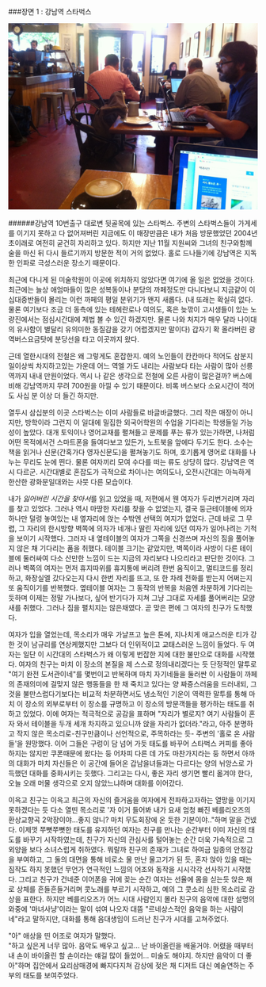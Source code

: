 ###장면 1 : 강남역 스타벅스 
    
![](IMG_1642.jpg)    
    
    
######강남역 10번출구 대로변 뒷골목에 있는 스타벅스. 주변의 스타벅스들이 가게세를 이기지 못하고 다 없어져버린 지금에도 이 매장만큼은 내가 처음 방문했었던 2004년 초이래로 여전히 굳건히 자리하고 있다. 하지만 지난 11월 지원씨와 그녀의 친구와함께 술을 마신 뒤 다시 들르기까지 방문한 적이 거의 없었다. 홀로 드나들기에 강남역은 지독한 인파로 극성스러운 장소기 때문이다. 

최근에 다니게 된 미술학원이 이곳에 위치하지 않았다면 여기에 올 일은 없었을 것이다. 최근에는 늘상 애엄마들이 많은 성복동이나 분당의 까페정도만 다니다보니 지금같이 이십대중반들이 몰리는 이런 까페의 평일 분위기가 왠지 새롭다. (내 또래는 확실히 없다. 물론 여기보다 조금 더 동측에 있는 테헤란로나 여의도, 혹은 늦깎이 고시생들이 있는 노량진에서는 점심시간대에 제법 볼 수 있긴 하겠지만. 물론 나와 처지가 매우 달라 나이대의 유사함이 별달리 유의미한 동질감을 갖기 어렵겠지만 말이다) 갑자기 확 올라버린 광역버스요금탓에 분당선을 타고 이곳까지 왔다. 

근데 열한시대의 전철은 왜 그렇게도 혼잡한지. 예의 노인들이 칸칸마다 적어도 삼분지 일이상씩 차지하고있는 가운데 어느 역엘 가도 내리는 사람보다 타는 사람이 많아 선릉역까지 내내 만원이었다. 역시 나 같은 생각으로 전철에 오른 사람이 많은걸까? 버스에 비해 강남역까지 무려 700원을 아낄 수 있기 때문이다. 비록 버스보다 소요시간이 적어도 사십 분 이상 더 들긴 하지만. 

열두시 삼십분의 이곳 스타벅스는 이미 사람들로 바글바글했다. 그리 작은 매장이 아니지만, 방학이라 그런지 이 일대에 밀집한 외국어학원의 수업을 기다리는 학생들일 가능성이 높았다. 대개 토익이나 영어교재를 펼쳐들고 문제를 푸는 류가 있는가하면, 나처럼 어떤 목적에서건 스마트폰을 들여다보고 있든가, 노트북을 앞에다 두기도 한다. 소수는 책을 읽거나 신문(간혹가다 영자신문도)을 펼쳐놓기도 하며, 호기롭게 영어로 대화를 나누는 무리도 눈에 띈다. 물론 여자끼리 모여 수다를 떠는 류도 상당히 많다. 강남역은 역시 다르군. 시간대별로 혼잡도가 극적으로 차이나는 여의도나, 오전시간대는 아늑하게 한산한 광화문일대와는 사뭇 다른 모습이다. 

내가 *잃어버린 시간을 찾아서*를 읽고 있었을 때, 저편에서 웬 여자가 두리번거리며 자리를 찾고 있었다. 그러나 역시 마땅한 자리를 찾을 수 없었는지, 결국 둥근테이블에 의자 하나만 덜렁 놓여있는 내 옆자리에 앉는 수밖엔 선택의 여지가 없었다. 근데 바로 그 무렵, 그 자리의 한시방향 벽쪽에 의자가 네개나 딸린 자리에 있던 여자가 일어나려는 기척을 보이기 시작했다. 그러자 내 옆테이블의 여자가 그쪽을 신경쓰며 자신의 짐을 풀어놓지 않은 채 기다리는 품을 취했다. 테이블 크기는 같았지만, 벽쪽이라 사방이 다른 테이블에 둘러싸여 다소 산만한 느낌이 드는 지금의 자리보다 나으리라고 판단한 것이다. 그러나 벽쪽의 여자는 먼저 휴지따위를 휴지통에 버리려 한번 움직이고, 멀티코드를 정리하고, 화장실엘 갔다오는지 다시 한번 자리를 뜨고, 또 한 차례 전화를 받는지 어쩌는지 또 움직이기를 반복했다. 옆테이블 여자는 그 동작의 반복을 처음엔 차분하게 기다리는 듯하며 이제는 정말 가나보다, 싶어 반기다가 지쳐 그냥 그대로 자세를 풀어버리는 모양새를 취했다. 그러나 짐을 펼치지는 않은채였다. 곧 맞은 편에 그 여자의 친구가 도착했다. 

여자가 입을 열었는데, 목소리가 매우 가냘프고 높은 톤에, 지나치게 애교스러운 티가 강한 것이 남규리를 연상케했지만 그보다 더 인위적이고 교태스러운 느낌이 들었다. 두 여자는 일단 이 시간대의 스타벅스가 왜 이렇게 번잡한 지에 대한 불만으로 대화를 시작했다. 여자의 친구는 마치 이 장소의 본질을 제 스스로 정의내리겠다는 듯 단정적인 말투로 "여기 완전 도서관이네"를 몇번이고 반복하며 마치 자기네들을 둘러싼 이 사람들이 까페의 존재의미에 걸맞지 않은 행동들을 한 채 죽치고 있다는 양 짜증스러움을 드러내되, 그것을 불만스럽다기보다는 비교적 차분하면서도 냉소적인 기운이 역력한 말투를 통해 마치 이 장소의 외부로부터 이 장소를 규명하고 이 장소의 방문객들을 평가하는 태도를 취하고 있었다. 이에 여자는 적극적으로 공감을 표하며 "자리가 별로지? 여기 사람들이 혼자 와서 테이블을 두개 세개 차지하고 있으니까 앉을 자리가 없더라."라고, 아주 분명하고 작지 않은 목소리로-친구만큼이나 선언적으로, 주목하라는 듯- 주변의 '홀로 온 사람들'을 원망했다. 이어 그들은 구렁이 담 넘어 가듯 태도를 바꾸어 스타벅스 커피를 좋아하지는 않지만 쿠폰때문에 왔다는 둥 어차피 다른 데 가도 마찬가지라는 둥 하면서 아까의 대화가 마치 자신들은 이 공간에 들어온 갑남을녀들과는 다르다는 양의 뉘앙스로 가득했던 대화를 중화시키는 듯했다. 그리고는 다시, 좋은 자리 생기면 빨리 옮겨야 한다, 오늘 오래 머물 생각으로 오지 않았느냐하며 대화를 이어갔다.

이윽고 친구는 이윽고 최근의 자신의 즐거움을 여자에게 전파하고자하는 열망을 이기지 못하겠다는 듯 다소 열띤 목소리로 '자 이거 들어봐 내가 요새 엄청 빠진 베를리오즈의 환상교향곡 2악장이야...좋지 않니? 마치 무도회장에 온 듯한 기분이야.."하며 말을 건넸다. 이제껏 쭈뼛쭈뼛한 태도를 유지하던 여자는 친구를 만나는 순간부터 이미 자신의 태도를 바꾸기 시작하였는데, 친구가 자신의 관심사를 털어놓는 순간 더욱 가속적으로 그 외양을 보다 소녀스럽게 취하였다. 뭐랄까 친구의 존재가 그녀로 하여금 일종의 안정감을 부여하고, 그 둘의 대면을 통해 비로소 물 만난 물고기가 된 듯, 혼자 앉아 있을 때는 짐작도 하지 못했던 무언가 연극적인 느낌의 어조와 동작을 시시각각 선사하기 시작했다. 그리고 친구가 건네준 이어폰을 귀에 꽂는 순간 여자는 선율에 몸을 싣는듯 앉은 채로 상체를 흔들흔들거리며 콧노래를 부르기 시작하고, 예의 그 콧소리 심한 목소리로 감상을 표한다. 하지만 베를리오즈가 어느 시대 사람인지 몰라 친구의 음악에 대한 설명의 와중에 '마녀사냥'이라는 말이 섞여 나오자 대뜸 "르네상스적인 음악을 하는 사람이네"라고 말하지만, 대화를 통해 음대생임이 드러난 친구가 시대를 고쳐주었다. 

"아" 애상을 띤 어조로 여자가 말했다.  
"하고 싶은게 너무 많아. 음악도 배우고 싶고... 난 바이올린을 배울거야. 어렸을 때부터 내 손이 바이올린 할 손이라는 얘길 많이 들었어... 미술도 해야지. 하지만 음악이 더 좋아"하며 집안에서 요리삼매경에 빠지다지쳐 감상에 젖은 채 디저트 대신 예술연하는 주부의 태도를 보여주었다.